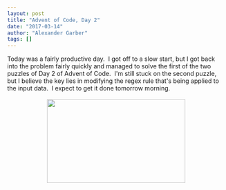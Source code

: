 ```yaml
---
layout: post
title: "Advent of Code, Day 2"
date: "2017-03-14"
author: "Alexander Garber"
tags: []
---
```


<div dir="ltr" style="text-align: left;" trbidi="on">Today was a fairly productive day.  I got off to a slow start, but I got back into the problem fairly quickly and managed to solve the first of the two puzzles of Day 2 of Advent of
          Code.  I'm still stuck on the second puzzle, but I believe the key lies in modifying the regex rule that's being applied to the input data.  I expect to get it done tomorrow morning.<div><br></div>
          <div class="separator" style="clear: both; text-align: center;"><a href="https://3.bp.blogspot.com/-E4rjiy0vhBk/WMfeVpaBiyI/AAAAAAAAPmk/B0SYN0pnjqsNm1RUVmD4kNS2bvV-VXtQgCPcB/s1600/Screenshot%2Bfrom%2B2017-03-14%2B23-12-47.png" imageanchor="1" style="margin-left: 1em; margin-right: 1em;"><img border="0" height="194" src="https://3.bp.blogspot.com/-E4rjiy0vhBk/WMfeVpaBiyI/AAAAAAAAPmk/B0SYN0pnjqsNm1RUVmD4kNS2bvV-VXtQgCPcB/s320/Screenshot%2Bfrom%2B2017-03-14%2B23-12-47.png" width="320"></a></div>
          <div><br></div>
        </div>